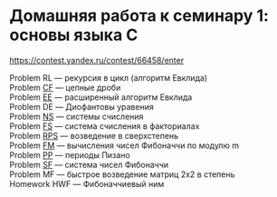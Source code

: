 # Домашняя работа к семинару 1: основы языка C

https://contest.yandex.ru/contest/66458/enter

Problem RL — рекурсия в цикл (алгоритм Евклида)<br/>
Problem [CF](https://github.com/aleksgright/c-practice/blob/main/basics/cf.c) — цепные дроби<br/>
Problem [EE](https://github.com/aleksgright/c-practice/blob/main/basics/ee.c) — расширенный алгоритм Евклида<br/>
Problem DE — Диофантовы уравения<br/>
Problem [NS](https://github.com/aleksgright/c-practice/blob/main/basics/ns.c) — системы счисления<br/>
Problem [FS](https://github.com/aleksgright/c-practice/blob/main/basics/fs.c) — система счисления в факториалах<br/>
Problem [RPS](https://github.com/aleksgright/c-practice/blob/main/basics/rps.c) — возведение в сверхстепень<br/>
Problem [FM](https://github.com/aleksgright/c-practice/blob/main/basics/fm.c) — вычисления чисел Фибоначчи по модулю m<br/>
Problem [PP](https://github.com/aleksgright/c-practice/blob/main/basics/pp.c) — периоды Пизано<br/>
Problem [SF](https://github.com/aleksgright/c-practice/blob/main/basics/sf.c) — система чисел Фибоначчи<br/>
Problem MF — быстрое возведение матриц 2x2 в степень<br/>
Homework HWF — Фибоначчиевый ним<br/>